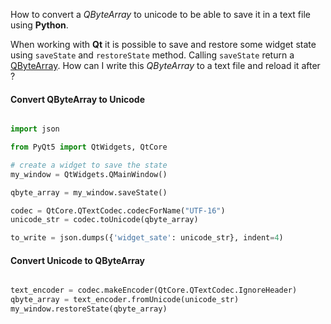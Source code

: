 How to convert a *QByteArray* to unicode to be able to save it in a text file using **Python**.

When working with **Qt** it is possible to save and restore some widget state using `saveState` and `restoreState` method.  Calling  `saveState` return a [QByteArray](https://doc.qt.io/qt-5/qbytearray.html).  How can I write this *QByteArray* to a text file and reload it after ?

#### Convert QByteArray to Unicode

```python

import json

from PyQt5 import QtWidgets, QtCore

# create a widget to save the state
my_window = QtWidgets.QMainWindow()

qbyte_array = my_window.saveState()

codec = QtCore.QTextCodec.codecForName("UTF-16")
unicode_str = codec.toUnicode(qbyte_array)

to_write = json.dumps({'widget_sate': unicode_str}, indent=4)

```

#### Convert Unicode to QByteArray

```python

text_encoder = codec.makeEncoder(QtCore.QTextCodec.IgnoreHeader)
qbyte_array = text_encoder.fromUnicode(unicode_str)
my_window.restoreState(qbyte_array)

```
